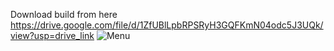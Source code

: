 Download build from here https://drive.google.com/file/d/1ZfUBlLpbRPSRyH3GQFKmN04odc5J3UQk/view?usp=drive_link
![Menu](https://github.com/user-attachments/assets/e0251292-622a-4973-bcc3-1fefe47cd356)
